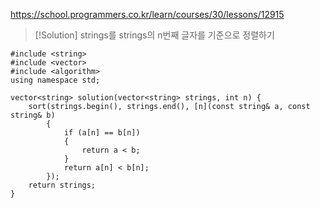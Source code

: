 https://school.programmers.co.kr/learn/courses/30/lessons/12915

>[!Solution]
>strings를 strings의 n번째 글자를 기준으로 정렬하기

```
#include <string>
#include <vector>
#include <algorithm>
using namespace std;

vector<string> solution(vector<string> strings, int n) {
	sort(strings.begin(), strings.end(), [n](const string& a, const string& b)
		{
			if (a[n] == b[n])
			{
				return a < b;
			}
			return a[n] < b[n];
		});
	return strings;
}
```